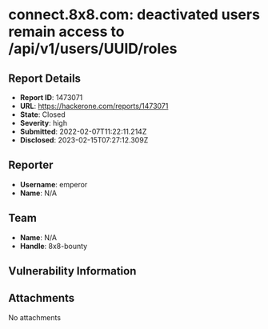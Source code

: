 # connect.8x8.com: deactivated users remain access to /api/v1/users/UUID/roles

## Report Details
- **Report ID**: 1473071
- **URL**: https://hackerone.com/reports/1473071
- **State**: Closed
- **Severity**: high
- **Submitted**: 2022-02-07T11:22:11.214Z
- **Disclosed**: 2023-02-15T07:27:12.309Z

## Reporter
- **Username**: emperor
- **Name**: N/A

## Team
- **Name**: N/A
- **Handle**: 8x8-bounty

## Vulnerability Information


## Attachments
No attachments
